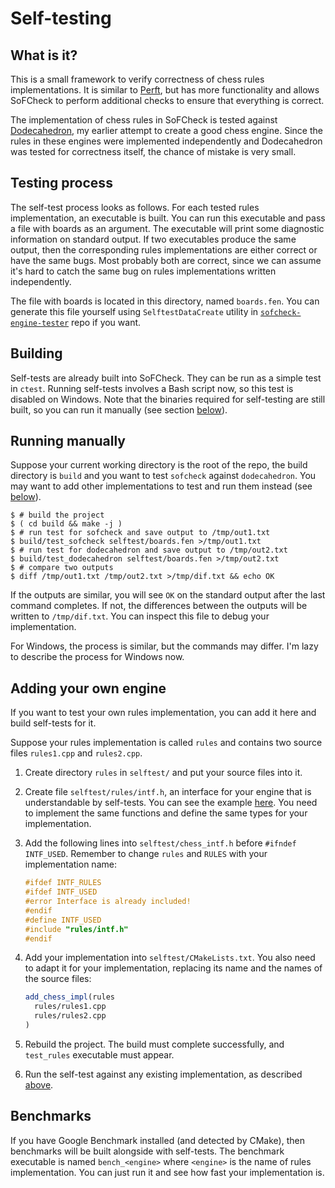 # Self-testing

## What is it?

This is a small framework to verify correctness of chess rules implementations. It is similar to
[Perft][1], but has more functionality and allows SoFCheck to perform additional checks to ensure
that everything is correct.

The implementation of chess rules in SoFCheck is tested against [Dodecahedron][2], my earlier
attempt to create a good chess engine. Since the rules in these engines were implemented
independently and Dodecahedron was tested for correctness itself, the chance of mistake is very
small.

## Testing process

The self-test process looks as follows. For each tested rules implementation, an executable is
built. You can run this executable and pass a file with boards as an argument. The executable will
print some diagnostic information on standard output. If two executables produce the same output,
then the corresponding rules implementations are either correct or have the same bugs. Most
probably both are correct, since we can assume it's hard to catch the same bug on rules
implementations written independently.

The file with boards is located in this directory, named `boards.fen`. You can generate this file
yourself using `SelftestDataCreate` utility in [`sofcheck-engine-tester`][3] repo if you want.

## Building

Self-tests are already built into SoFCheck. They can be run as a simple test in `ctest`. Running
self-tests involves a Bash script now, so this test is disabled on Windows. Note that the binaries
required for self-testing are still built, so you can run it manually (see section
[below](#running-manually)).

## Running manually

Suppose your current working directory is the root of the repo, the build directory is `build` and
you want to test `sofcheck` against `dodecahedron`. You may want to add other implementations to
test and run them instead (see [below](#adding-your-own-engine)).

~~~
$ # build the project
$ ( cd build && make -j )
$ # run test for sofcheck and save output to /tmp/out1.txt
$ build/test_sofcheck selftest/boards.fen >/tmp/out1.txt
$ # run test for dodecahedron and save output to /tmp/out2.txt
$ build/test_dodecahedron selftest/boards.fen >/tmp/out2.txt
$ # compare two outputs
$ diff /tmp/out1.txt /tmp/out2.txt >/tmp/dif.txt && echo OK
~~~

If the outputs are similar, you will see `OK` on the standard output after the last command
completes. If not, the differences between the outputs will be written to `/tmp/dif.txt`. You can
inspect this file to debug your implementation.

For Windows, the process is similar, but the commands may differ. I'm lazy to describe the process
for Windows now.

## Adding your own engine

If you want to test your own rules implementation, you can add it here and build self-tests for it.

Suppose your rules implementation is called `rules` and contains two source files `rules1.cpp` and
`rules2.cpp`.

1. Create directory `rules` in `selftest/` and put your source files into it.

2. Create file `selftest/rules/intf.h`, an interface for your engine that is understandable by
self-tests. You can see the example [here][4]. You need to implement the same functions and define
the same types for your implementation.

3. Add the following lines into `selftest/chess_intf.h` before `#ifndef INTF_USED`. Remember to
change `rules` and `RULES` with your implementation name:

    ```cpp
    #ifdef INTF_RULES
    #ifdef INTF_USED
    #error Interface is already included!
    #endif
    #define INTF_USED
    #include "rules/intf.h"
    #endif
    ```

4. Add your implementation into `selftest/CMakeLists.txt`. You also need to adapt it for your
implementation, replacing its name and the names of the source files:

    ```cmake
    add_chess_impl(rules
      rules/rules1.cpp
      rules/rules2.cpp
    )
    ```

5. Rebuild the project. The build must complete successfully, and `test_rules` executable must
appear.

6. Run the self-test against any existing implementation, as described [above](#running-manually).

## Benchmarks

If you have Google Benchmark installed (and detected by CMake), then benchmarks will be built
alongside with self-tests. The benchmark executable is named `bench_<engine>` where `<engine>` is the
name of rules implementation. You can just run it and see how fast your implementation is.

[1]: https://www.chessprogramming.org/Perft
[2]: https://github.com/alex65536/dodecahedron
[3]: https://github.com/alex65536/sofcheck-engine-tester/tree/master/selftest_data_create
[4]: https://github.com/alex65536/sofcheck/blob/analysis-improve/selftest/sofcheck/intf.h
